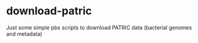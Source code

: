 # download-patric
Just some simple pbs scripts to download PATRIC data (bacterial genomes and metadata)
